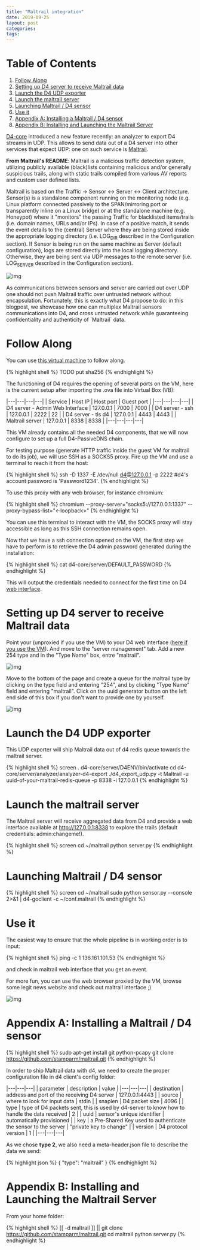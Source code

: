 ```yaml
---
title: "Maltrail integration"
date: 2019-09-25
layout: post
categories:
tags:
---
```


# Table of Contents

1.  [Follow Along](#orgdbf23be)
2.  [Setting up D4 server to receive Maltrail data](#orgc6c5d43)
3.  [Launch the D4 UDP exporter](#org01e368c)
4.  [Launch the maltrail server](#org1abaa31)
5.  [Launching Maltrail / D4 sensor](#org9f1bc98)
6.  [Use it](#orge111cb8)
7.  [Appendix A: Installing a Maltrail / D4 sensor](#org19e355b)
8.  [Appendix B:  Installing and Launching the Maltrail Server](#org16fd70c)


[D4-core](https://github.com/D4-project/d4-core) introduced a new feature
recently: an analyzer to export D4 streams in UDP. This allows to send data out
of a D4 server into other services that expect UDP: one on such service is
[Maltrail](https://github.com/stamparm/Maltrail).

**From Maltrail's README**: Maltrail is a malicious traffic detection system,
utilizing publicly available (black)lists containing malicious and/or generally
suspicious trails, along with static trails compiled from various AV reports and
custom user defined lists.

Maltrail is based on the Traffic -> Sensor <-> Server <-> Client architecture.
Sensor(s) is a standalone component running on the monitoring node (e.g. Linux
platform connected passively to the SPAN/mirroring port or transparently inline
on a Linux bridge) or at the standalone machine (e.g. Honeypot) where it
"monitors" the passing Traffic for blacklisted items/trails (i.e. domain names,
URLs and/or IPs). In case of a positive match, it sends the event details to the
(central) Server where they are being stored inside the appropriate logging
directory (i.e. LOG<sub>DIR</sub> described in the Configuration section). If Sensor is
being run on the same machine as Server (default configuration), logs are stored
directly into the local logging directory. Otherwise, they are being sent via
UDP messages to the remote server (i.e. LOG<sub>SERVER</sub> described in the
Configuration section).

![img](/assets/images/maltrail_arch.png "Maltrail Architecture")

As communications between sensors and server are carried out over UDP one should
not push Maltrail traffic over untrusted network without encapsulation.
Fortunately, this is exactly what D4 propose to do: in this blogpost, we
showcase how one can multiplex Maltrail sensors communications into D4, and
cross untrusted network while guaranteeing confidentiality and authenticity of
\`Maltrail\` data.


<a id="orgdbf23be"></a>

# Follow Along

You can use [this virtual machine](https://d4-project.org/D4-maltrail.ova) to follow along.

{% highlight shell %}
TODO put sha256
{% endhighlight %}

The functioning of D4 requires the opening of several ports on the VM, here is
the current setup after importing the .ova file into Virtual Box (VB):

|---|---|---|---|
| Service | Host IP | Host port | Guest port |
|---|---|---|---|
| D4 server - Admin Web Interface | 127.0.0.1 | 7000 | 7000 |
| D4 server - ssh | 127.0.0.1 | 2222 | 22 |
| D4 server - tls d4 | 127.0.0.1 | 4443 | 4443 |
| Maltrail server | 127.0.0.1 | 8338 | 8338 |
|---|---|---|---|

This VM already contains all the needed D4 components, that we will now
configure to set up a full D4-PassiveDNS chain.

For testing purpose (generate HTTP traffic inside the guest VM for maltrail to
do its job), we will use SSH as a SOCKS5 proxy. Fire up the VM and use a
terminal to reach it from the host:

{% highlight shell %}
ssh -D 1337 -E /dev/null d4@127.0.0.1 -p 2222 #d4's account password is 'Password1234'.
{% endhighlight %}

To use this proxy with any web browser, for instance chromium:

{% highlight shell %}
chromium --proxy-server="socks5://127.0.0.1:1337" --proxy-bypass-list="<-loopback>"
{% endhighlight %}

You can use this terminal to interact with the VM, the SOCKS proxy will
stay accessible as long as this SSH connection remains open.

Now that we have a ssh connection opened on the VM, the first step we have to
perform is to retrieve the D4 admin password generated during the installation:

{% highlight shell %}
cat d4-core/server/DEFAULT_PASSWORD
{% endhighlight %}

This will output the credentials needed to connect for the first time on D4 [web
interface](https://127.0.0.1:7000).


<a id="orgc6c5d43"></a>

# Setting up D4 server to receive Maltrail data

Point your (unproxied if you use the VM) to your D4 web interface ([here if you
use the VM](http://127.0.0.1:7000)). And move to the "server management" tab. Add a new 254 type and in
the "Type Name" box, entre "maltrail".

![img](/assets/images/maltrail_type.png "Adding Maltrail Type")

Move to the bottom of the page and create a queue for the maltrail type by
clicking on the type field and entering "254", and by clicking "Type Name" field
and entering "maltrail". Click on the uuid generator button on the left end side
of this box if you don't want to provide one by yourself.

![img](/assets/images/maltrail_queue.png "Adding Maltrail Queue")


<a id="org01e368c"></a>

# Launch the D4 UDP exporter

This UDP exporter will ship Maltrail data out of d4 redis queue towards the
maltrail server.

{% highlight shell %}
screen
. d4-core/server/D4ENV/bin/activate
cd d4-core/server/analyzer/analyzer-d4-export
./d4_export_udp.py -t Maltrail -u uuid-of-your-maltrail-redis-queue -p 8338 -i 127.0.0.1
{% endhighlight %}


<a id="org1abaa31"></a>

# Launch the maltrail server

The Maltrail server will receive aggregated data from D4 and provide a web
interface available at <http://127.0.0.1:8338> to explore the trails (default
credentials: admin:changeme!).

{% highlight shell %}
screen
cd ~/maltrail
python server.py
{% endhighlight %}


<a id="org9f1bc98"></a>

# Launching Maltrail / D4 sensor

{% highlight shell %}
screen
cd ~/maltrail
sudo python sensor.py --console 2>&1 | d4-goclient -c ~/conf.maltrail
{% endhighlight %}


<a id="orge111cb8"></a>

# Use it

The easiest way to ensure that the whole pipeline is in working order is to input:

{% highlight shell %}
ping -c 1 136.161.101.53
{% endhighlight %}

and check in maltrail web interface that you get an event.

For more fun, you can use the web browser proxied by the VM, browse some legit news website and check out maltrail interface ;)

![img](/assets/images/maltrail_web.png "Adding Maltrail Queue")


<a id="org19e355b"></a>

# Appendix A: Installing a Maltrail / D4 sensor

{% highlight shell %}
sudo apt-get install git python-pcapy
git clone https://github.com/stamparm/maltrail.git
{% endhighlight %}

In order to ship Maltrail data with d4, we need to create the proper configuration file in d4 client's config folder:

|---|---|---|
| parameter | description | value |
|---|---|---|
| destination | address and port of the receiving D4 server | 127.0.0.1:4443 |
| source | where to look for input data | stdin |
| snaplen | D4 packet size | 4096 |
| type | type of D4 packets sent, this is used by d4-server to know how to handle the data received | 2 |
| uuid | sensor's unique identifier | automatically provisioned |
| key | a Pre-Shared Key used to authenticate the sensor to the server | "private key to change" |
| version | D4 protocol version | 1 |
|---|---|---|

As we chose **type 2**, we also need a meta-header.json file to describe the data we send:

{% highlight json %}
{ "type": "maltrail" }
{% endhighlight %}


<a id="org16fd70c"></a>

# Appendix B:  Installing and Launching the Maltrail Server

From your home folder:

{% highlight shell %}
[[ -d maltrail ]] || git clone https://github.com/stamparm/maltrail.git
cd maltrail
python server.py
{% endhighlight %}
